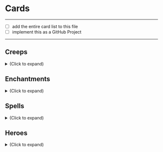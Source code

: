 # Cards
---
- [ ] add the entire card list to this file
- [ ] implement this as a GitHub Project

---
## Creeps

<details>
  <summary> (Click to expand)  </summary>

|   | Card | Current Status | Assigned to |
|---|------|----------------|-------------|
|:heavy_check_mark:| Assassin's Apprentice | Done | Max Garber
|✔️| Assassin's Shadow| Done | Max Garber |
|✔️| Bronze Legionnaire| Done | Max Garber |
|✔️| Bronze Legionnaire| Done | Max Garber |
|✔️| Hound of War| Done | Max Garber |
|✔️| Naked Greevil| Done | Max Garber |
|✔️| Oglodi Catapult| Done | Max Garber |
|✔️| Ogre Conscript| Done | Max Garber |
|✔️| Rumusque Redeemer| Done | Max Garber |
|✔️| Untested Grunt| Done | Max Garber |

</details>

## Enchantments
<details>
  <summary> (Click to expand)  </summary>

| | Card | Current Status | Assigned to |
|---|------|----------------|-------------|
|✔️| Escape Route | Done | Max Garber |
|✔️| Heroic Resolve | Done | Max Garber |
|✔️| Keenfolk Turret | Done | Max Garber |
|✔️| Trebuchets | Done | Max Garber |

</details>

## Spells
<details>
  <summary> (Click to expand)  </summary>


| | Card | Current Status | Assigned to |
|---|------|----------------|-------------|
|✔️| Arc Bolt | Done | Max
|✔️| Creep Reinforcements | Done | Max Garber |
|✔️| Cunning Plan | Done | Max Garber |
|✔️| Diabolic Conclusion | Done | Max Garber |
|✔️| Divine Intervention | Done | Max Garber |
|✔️| Lightning Strike | Done | Max Garber |
|✔️| Poised to Strike | Done | Max Garber |
|| Repel | In Progress | Max Garber |
|✔️| Ventriloquy | Done | Max Garber |

</details>

## Heroes
<details>
  <summary> (Click to expand)  </summary>


| | Card | Current Status | Assigned to |
|---|------|----------------|-------------|
|✔️| Axe | Done | Max Garber |
|| Drow Ranger | Aura Linger | Max Garber |
|✔️| Phantom Assassin | Done | Max Garber |
|✔️| Sven | Done | Max Garber |
</details>
